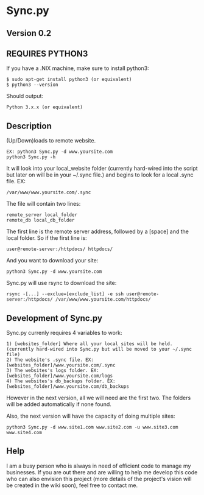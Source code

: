 # Sync.py

## Version 0.2

## REQUIRES PYTHON3

If you have a .NIX machine, make sure to install python3:

	$ sudo apt-get install python3 (or equivalent)
	$ python3 --version

Should output:

	Python 3.x.x (or equivalent)

## Description

(Up/Down)loads to remote website.

	EX: python3 Sync.py -d www.yoursite.com
	python3 Sync.py -h

It will look into your local_website folder (currently hard-wired into the script but later on will be in your ~/.sync file.) and begins to look for a local .sync file. EX:

	/var/www/www.yoursite.com/.sync

The file will contain two lines:

	remote_server local_folder
	remote_db local_db_folder

The first line is the remote server address, followed by a [space] and the local folder. So if the first line is:

	user@remote-server:/httpdocs/ httpdocs/

And you want to download your site:

	python3 Sync.py -d www.yoursite.com

Sync.py will use rsync to download the site:

	rsync -[...] --exclue=[exclude_list] -e ssh user@remote-server:/httpdocs/ /var/www/www.yoursite.com/httpdocs/

## Development of Sync.py

Sync.py currenly requires 4 variables to work:

	1) [websites_folder] Where all your local sites will be held. (currently hard-wired into Sync.py but will be moved to your ~/.sync file)
	2) The website's .sync file. EX: [websites_folder]/www.yoursite.com/.sync
	3) The websites's logs folder. EX: [websites_folder]/www.yoursite.com/logs
	4) The websites's db_backups folder. EX: [websites_folder]/www.yoursite.com/db_backups

However in the next version, all we will need are the first two. The folders will be added automatically if none found.

Also, the next version will have the capacity of doing multiple sites:

	python3 Sync.py -d www.site1.com www.site2.com -u www.site3.com www.site4.com

## Help

I am a busy person who is always in need of efficient code to manage my businesses. If you are out there and are willing to help me develop this code who can also envision this project (more details of the project's vision will be created in the wiki soon), feel free to contact me.
